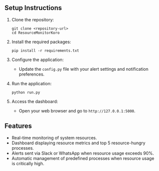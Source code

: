 ## Setup Instructions

1. Clone the repository:
   ```
   git clone <repository-url>
   cd ResourceMonitorKoro
   ```

2. Install the required packages:
   ```
   pip install -r requirements.txt
   ```

3. Configure the application:
   - Update the `config.py` file with your alert settings and notification preferences.

4. Run the application:
   ```
   python run.py
   ```

5. Access the dashboard:
   - Open your web browser and go to `http://127.0.0.1:5000`.

## Features

- Real-time monitoring of system resources.
- Dashboard displaying resource metrics and top 5 resource-hungry processes.
- Alerts sent via Slack or WhatsApp when resource usage exceeds 90%.
- Automatic management of predefined processes when resource usage is critically high.